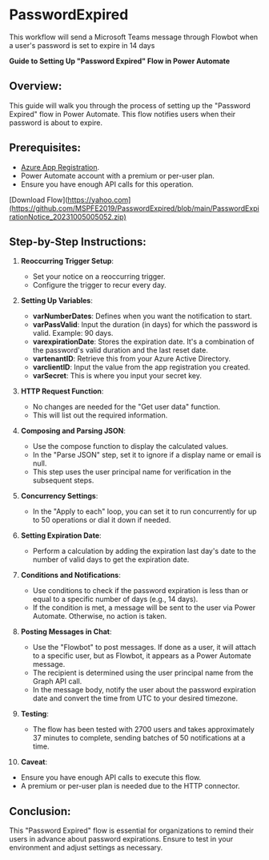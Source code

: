 # PasswordExpired
This workflow will send a Microsoft Teams message through Flowbot when a user's password is set to expire in 14 days

**Guide to Setting Up "Password Expired" Flow in Power Automate**

## Overview:

This guide will walk you through the process of setting up the "Password Expired" flow in Power Automate. This flow notifies users when their password is about to expire.

## Prerequisites:
- [Azure App Registration](https://github.com/MSPFE2019/PasswordExpired/blob/main/AzureAppReg).
- Power Automate account with a premium or per-user plan.
- Ensure you have enough API calls for this operation.

[Download Flow](https://yahoo.com](https://github.com/MSPFE2019/PasswordExpired/blob/main/PasswordExpirationNotice_20231005005052.zip)
## Step-by-Step Instructions:

1. **Reoccurring Trigger Setup**:
   - Set your notice on a reoccurring trigger.
   - Configure the trigger to recur every day.

2. **Setting Up Variables**:
   - **varNumberDates**: Defines when you want the notification to start.
   - **varPassValid**: Input the duration (in days) for which the password is valid. Example: 90 days.
   - **varexpirationDate**: Stores the expiration date. It's a combination of the password's valid duration and the last reset date.
   - **vartenantID**: Retrieve this from your Azure Active Directory.
   - **varclientID**: Input the value from the app registration you created.
   - **varSecret**: This is where you input your secret key.

3. **HTTP Request Function**:
   - No changes are needed for the "Get user data" function.
   - This will list out the required information.

4. **Composing and Parsing JSON**:
   - Use the compose function to display the calculated values.
   - In the "Parse JSON" step, set it to ignore if a display name or email is null.
   - This step uses the user principal name for verification in the subsequent steps.

5. **Concurrency Settings**:
   - In the "Apply to each" loop, you can set it to run concurrently for up to 50 operations or dial it down if needed.

6. **Setting Expiration Date**:
   - Perform a calculation by adding the expiration last day's date to the number of valid days to get the expiration date.

7. **Conditions and Notifications**:
   - Use conditions to check if the password expiration is less than or equal to a specific number of days (e.g., 14 days).
   - If the condition is met, a message will be sent to the user via Power Automate. Otherwise, no action is taken.

8. **Posting Messages in Chat**:
   - Use the "Flowbot" to post messages. If done as a user, it will attach to a specific user, but as Flowbot, it appears as a Power Automate message.
   - The recipient is determined using the user principal name from the Graph API call.
   - In the message body, notify the user about the password expiration date and convert the time from UTC to your desired timezone.

9. **Testing**:
   - The flow has been tested with 2700 users and takes approximately 37 minutes to complete, sending batches of 50 notifications at a time.

10. **Caveat**:
   - Ensure you have enough API calls to execute this flow.
   - A premium or per-user plan is needed due to the HTTP connector.

## Conclusion:

This "Password Expired" flow is essential for organizations to remind their users in advance about password expirations. Ensure to test in your environment and adjust settings as necessary.
